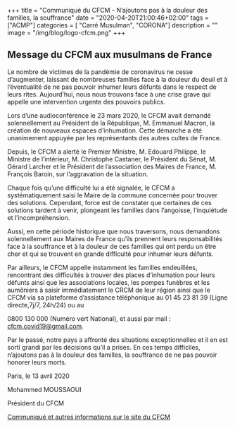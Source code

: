 +++
title = "Communiqué du CFCM - N’ajoutons pas à la douleur des familles, la souffrance"
date = "2020-04-20T21:00:46+02:00"
tags = ["ACMP"]
categories = [ "Carré Musulman", "CORONA"]
description = ""
image = "/img/blog/logo-cfcm.png"
+++

## Message du CFCM aux musulmans de France

Le nombre de victimes de la pandémie de coronavirus ne cesse d’augmenter,
laissant de nombreuses familles face à la douleur du deuil et à l’éventualité de
ne pas pouvoir inhumer leurs défunts dans le respect de leurs rites.
Aujourd’hui, nous nous trouvons face à une crise grave qui appelle une
intervention urgente des pouvoirs publics.

Lors d’une audioconférence le 23 mars 2020, le CFCM avait demandé solennellement
au Président de la République, M. Emmanuel Macron, la création de nouveaux
espaces d’inhumation. Cette démarche a été unanimement appuyée par les
représentants des autres cultes de France.

Depuis, le CFCM a alerté le Premier Ministre, M. Edouard Philippe, le Ministre
de l’intérieur, M. Christophe Castaner, le Président du Sénat, M. Gérard Larcher
et le Président de l’association des Maires de France, M. François Baroin, sur
l’aggravation de la situation.

Chaque fois qu’une difficulté lui a été signalée, le CFCM a systématiquement
saisi le Maire de la commune concernée pour trouver des solutions. Cependant,
force est de constater que certaines de ces solutions tardent à venir, plongeant
les familles dans l’angoisse, l’inquiétude et l’incompréhension.

Aussi, en cette période historique que nous traversons, nous demandons
solennellement aux Maires de France qu’ils prennent leurs responsabilités face à
la souffrance et à la douleur de ces familles qui ont perdu un être cher et qui
se trouvent en grande difficulté pour inhumer leurs défunts.

Par ailleurs, le CFCM appelle instamment les familles endeuillées, rencontrant
des difficultés à trouver des places d’inhumation pour leurs défunts ainsi que
les associations locales, les pompes funèbres et les aumôniers à saisir
immédiatement le CRCM de leur région ainsi que le CFCM via sa plateforme
d’assistance téléphonique au 01 45 23 81 39 (Ligne directe,7j/7, 24h/24) ou au

0800 130 000 (Numéro vert National), et aussi par mail : cfcm.covid19@gmail.com.

Par le passé, notre pays a affronté des situations exceptionnelles et il en est
sorti grandi par les décisions qu’il a prises. En ces temps difficiles,
n’ajoutons pas à la douleur des familles, la souffrance de ne pas pouvoir
honorer leurs morts.



Paris, le 13 avril 2020

Mohammed MOUSSAOUI

Président du CFCM

[Communiqué et autres informations sur le site du CFCM](https://www.cfcm-officiel.fr/2020/04/13/najoutons-pas-a-la-douleur-des-familles-la-souffrance-de-ne-pas-pouvoir-honorer-leurs-morts/)
